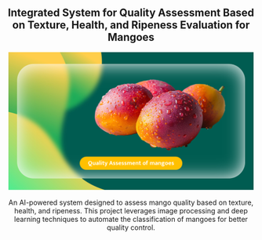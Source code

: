 <h2 align="center">Integrated System for Quality Assessment Based on Texture, Health, and Ripeness Evaluation for Mangoes</h2>

<p align="center">
  <img src="images/CreativeDesigns.png" alt="Project Image" width="500">
</p>

<p align="center">
  An AI-powered system designed to assess mango quality based on texture, health, and ripeness.  
  This project leverages image processing and deep learning techniques to automate the classification of mangoes for better quality control.
</p>

